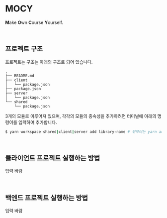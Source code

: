 # MOCY
<b>M</b>ake <b>O</b>wn <b>C</b>ourse <b>Y</b>ourself.

<br>

## 프로젝트 구조

프로젝트는 구조는 아래의 구조로 되어 있습니다.

```
.
├── README.md
├── client
│   └── package.json
├── package.json
├── server
│   └── package.json
└── shared
    └── package.json
```

3개의 모듈로 이루어져 있으며, 각각의 모듈의 종속성을 추가하려면 터미널에 아래의 명령어를 입력하여 추가합니다.

```bash
$ yarn workspace shared|client|server add library-name # 뒤부터는 yarn add 뒤와 같음
```

<br>

## 클라이언트 프로젝트 실행하는 방법

입력 바람

<br>

## 백엔드 프로젝트 실행하는 방법

입력 바람
